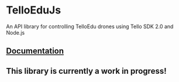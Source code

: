 # TelloEduJs
An API library for controlling TelloEdu drones using Tello SDK 2.0 and Node.js

## [Documentation](https://rowanmoul.github.io/tello-edu-js/ "Documentation")

## This library is currently a work in progress!
